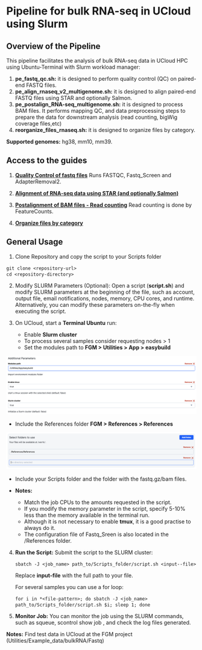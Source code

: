 # Pipeline for bulk RNA-seq in UCloud using Slurm

## Overview of the Pipeline

This pipeline facilitates the analysis of bulk RNA-seq data in UCloud HPC using Ubuntu-Terminal with Slurm workload manager: 
1. **pe_fastq_qc.sh:** it is designed to perform quality control (QC) on
paired-end FASTQ files.
2. **pe_align_rnaseq_v2_multigenome.sh:** it is designed to align paired-end FASTQ files using STAR and optionally Salmon.
3. **pe_postalign_RNA-seq_multigenome.sh:** it is designed to process BAM files. It performs mapping QC, and data
preprocessing steps to prepare the data for downstream analysis (read counting, bigWig coverage files,etc)
1. **reorganize_files_rnaseq.sh:** it is designed to organize files by category.

**Supported genomes:** hg38, mm10, mm39.

## Access to the guides

1. [**Quality Control of fastq files**](https://github.com/MandrupLab/Pipeline-bulk-RNA-seq_ucloud/blob/main/Rmarkdown/QC_fastq_files.md)
Runs FASTQC, Fastq_Screen and AdapterRemoval2.

2. [**Alignment of RNA-seq data using STAR (and optionally Salmon)**](https://github.com/MandrupLab/Pipeline-bulk-RNA-seq_ucloud/blob/main/Rmarkdown/Pipeline_Bulk_RNA-seq_aligning.Rmd)

3. [**Postalignment of BAM files - Read counting**](https://github.com/MandrupLab/Pipeline-bulk-RNA-seq_ucloud/blob/main/Rmarkdown/Pipeline_Bulk_RNA-seq_postalignment.md)
Read counting is done by FeatureCounts.

4. [**Organize files by category**](https://github.com/MandrupLab/Pipeline-bulk-RNA-seq_ucloud/blob/main/Rmarkdown/Pipeline_Bulk_RNA-seq_postalignment.md)

## General Usage
1.  Clone Repository and copy the script to your Scripts folder
<!-- -->
    git clone <repository-url> 
    cd <repository-directory> 

2.  Modify SLURM Parameters (Optional): Open a script
    (**script.sh**) and modify SLURM parameters at the beginning of
    the file, such as account, output file, email notifications, nodes,
    memory, CPU cores, and runtime. Alternatively, you can modify these
    parameters on-the-fly when executing the script.

3.  On UCloud, start a **Terminal Ubuntu** run:

    - Enable **Slurm cluster**
    - To process several samples consider requesting nodes \> 1
    - Set the modules path to **FGM \> Utilities \> App \> easybuild**

![](./img/terminal_slurm.png)

- Include the References folder **FGM \> References \> References**

![](./img/terminal_folders.png)

- Include your Scripts folder and the folder with the fastq.gz/bam files.

- **Notes:**
  - Match the job CPUs to the amounts requested in the script.
  - If you modify the memory parameter in the script, specify 5-10% less
    than the memory available in the terminal run.
  - Although it is not necessary to enable **tmux**, it is a good
    practise to always do it.
  - The configuration file of Fastq_Sreen is also located in the
    /References folder.

4.  **Run the Script:** Submit the script to the SLURM cluster:

        sbatch -J <job_name> path_to/Scripts_folder/script.sh <input--file> 

    Replace **input-file** with the full path to your file. 

    For several samples you can use a for loop:

        for i in *<file-pattern>; do sbatch -J <job_name> path_to/Scripts_folder/script.sh $i; sleep 1; done

5.  **Monitor Job:** You can monitor the job using the SLURM commands,
    such as squeue, scontrol show job <job-id>, and check the log files
    generated.

**Notes:** Find test data in UCloud at the FGM project (Utilities/Example_data/bulkRNA/Fastq)
